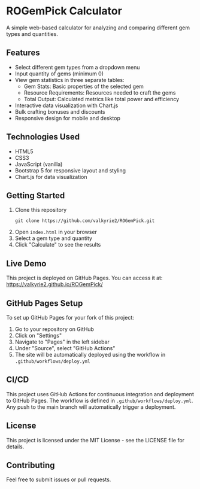 # ROGemPick Calculator

A simple web-based calculator for analyzing and comparing different gem types and quantities.

## Features

- Select different gem types from a dropdown menu
- Input quantity of gems (minimum 0)
- View gem statistics in three separate tables:
  - Gem Stats: Basic properties of the selected gem
  - Resource Requirements: Resources needed to craft the gems
  - Total Output: Calculated metrics like total power and efficiency
- Interactive data visualization with Chart.js
- Bulk crafting bonuses and discounts
- Responsive design for mobile and desktop

## Technologies Used

- HTML5
- CSS3
- JavaScript (vanilla)
- Bootstrap 5 for responsive layout and styling
- Chart.js for data visualization

## Getting Started

1. Clone this repository
   ```
   git clone https://github.com/valkyrie2/ROGemPick.git
   ```
2. Open `index.html` in your browser
3. Select a gem type and quantity
4. Click "Calculate" to see the results

## Live Demo

This project is deployed on GitHub Pages. You can access it at: https://valkyrie2.github.io/ROGemPick/

## GitHub Pages Setup

To set up GitHub Pages for your fork of this project:

1. Go to your repository on GitHub
2. Click on "Settings"
3. Navigate to "Pages" in the left sidebar
4. Under "Source", select "GitHub Actions" 
5. The site will be automatically deployed using the workflow in `.github/workflows/deploy.yml`

## CI/CD

This project uses GitHub Actions for continuous integration and deployment to GitHub Pages. The workflow is defined in `.github/workflows/deploy.yml`. Any push to the main branch will automatically trigger a deployment.

## License

This project is licensed under the MIT License - see the LICENSE file for details.

## Contributing

Feel free to submit issues or pull requests.
